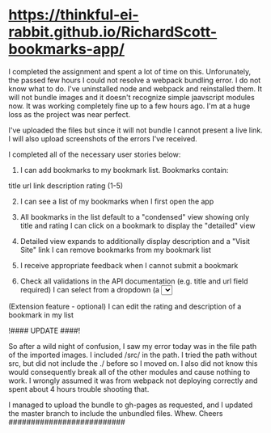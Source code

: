 # https://thinkful-ei-rabbit.github.io/RichardScott-bookmarks-app/

I completed the assignment and spent a lot of time on this. Unforunately, the passed few hours I could not resolve a webpack bundling error.
I do not know what to do. I've uninstalled node and webpack and reinstalled them. It will not bundle images and it doesn't recognize simple jaavscript modules now.
It was working completely fine up to a few hours ago. I'm at a huge loss as the project was near perfect.

I've uploaded the files but since it will not bundle I cannot present a live link.
I will also upload screenshots of the errors I've received.

I completed all of the necessary user stories below:

1. I can add bookmarks to my bookmark list. Bookmarks contain:

title
url link
description
rating (1-5)

2. I can see a list of my bookmarks when I first open the app

3. All bookmarks in the list default to a "condensed" view showing only title and rating
I can click on a bookmark to display the "detailed" view

4. Detailed view expands to additionally display description and a "Visit Site" link
I can remove bookmarks from my bookmark list

5. I receive appropriate feedback when I cannot submit a bookmark

6. Check all validations in the API documentation (e.g. title and url field required)
I can select from a dropdown (a <select> element) a "minimum rating" to filter the list by all bookmarks rated at or above the chosen selection

(Extension feature - optional) I can edit the rating and description of a bookmark in my list

!#### UPDATE ####!

So after a wild night of confusion, I saw my error today was in the file path of the imported images. I included /src/ in the path. I tried the path without src, but did not include the ./ before so I moved on. I also did not know this would consequently break all of the other modules and cause nothing to work. I wrongly assumed it was from webpack not deploying correctly and spent about 4 hours trouble shooting that. 

I managed to upload the bundle to gh-pages as requested, and I updated the master branch to include the unbundled files.
Whew.
Cheers
##########################
